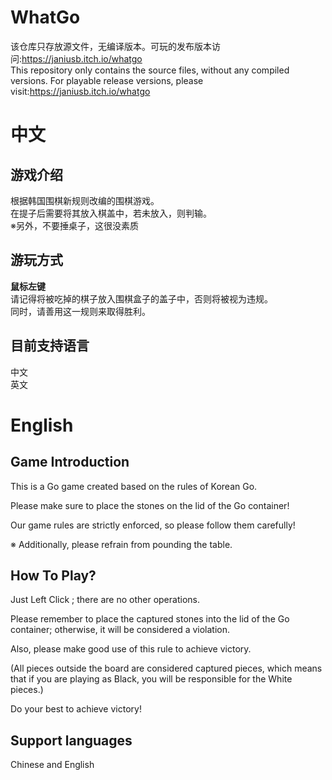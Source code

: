 # WhatGo
该仓库只存放源文件，无编译版本。可玩的发布版本访问:https://janiusb.itch.io/whatgo  
This repository only contains the source files, without any compiled versions. For playable release versions, please visit:https://janiusb.itch.io/whatgo
# 中文
## 游戏介绍  
根据韩国围棋新规则改编的围棋游戏。  
在提子后需要将其放入棋盖中，若未放入，则判输。  
※另外，不要捶桌子，这很没素质
## 游玩方式  
**鼠标左键**  
请记得将被吃掉的棋子放入围棋盒子的盖子中，否则将被视为违规。  
同时，请善用这一规则来取得胜利。  

## 目前支持语言  
中文  
英文  

# English
## Game Introduction  
This is a Go game created based on the rules of Korean Go.   

Please make sure to place the stones on the lid of the Go container!  

Our game rules are strictly enforced, so please follow them carefully!  

※ Additionally, please refrain from pounding the table.  

## How To Play?
Just Left Click ; there are no other operations.  

Please remember to place the captured stones into the lid of the Go container; otherwise, it will be considered a violation.  

Also, please make good use of this rule to achieve victory.  

(All pieces outside the board are considered captured pieces, which means that if you are playing as Black, you will be responsible for the White pieces.)  

Do your best to achieve victory!  

## Support languages
Chinese and English
